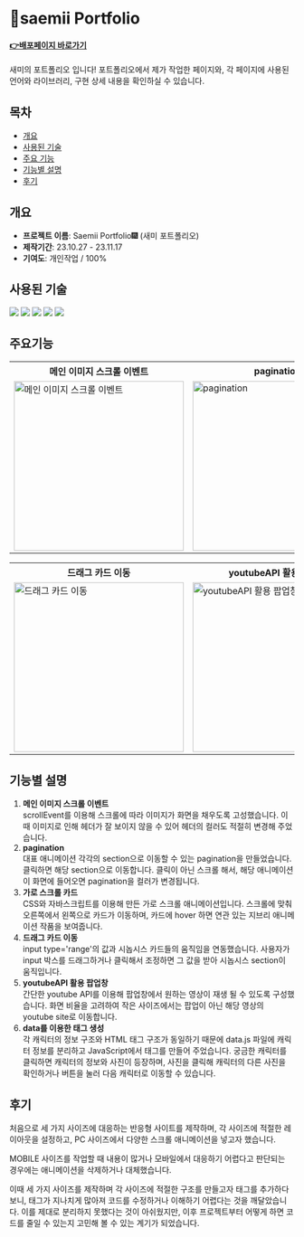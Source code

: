 # 🪪saemii Portfolio

#### **<a href="https://saemii-24.github.io/project_2/" target="_blank">:point_right:<u>배포페이지 바로가기</u></a>**

새미의 포트폴리오 입니다!
포트폴리오에서 제가 작업한 페이지와, 각 페이지에 사용된 언어와 라이브러리, 구현 상세 내용을 확인하실 수 있습니다.

## 목차

- [개요](#개요)
- [사용된 기술](#사용된-기술)
- [주요 기능](#주요기능)
- [기능별 설명](#기능별-설명)
- [후기](#후기)

## 개요

- **프로젝트 이름**: Saemii Portfolio🎆 (새미 포트폴리오)
- **제작기간**: 23.10.27 - 23.11.17
- **기여도**: 개인작업 / 100%

## 사용된 기술

<img src="https://img.shields.io/badge/react-61DAFB?style=for-the-badge&logo=react&logoColor=black"> <img src="https://img.shields.io/badge/redux-764ABC?style=for-the-badge&logo=redux&logoColor=white"> <img src="https://img.shields.io/badge/TypeScript-3178C6?style=for-the-badge&logo=TypeScript&logoColor=white"> <img src="https://img.shields.io/badge/styledcomponents-DB7093?style=for-the-badge&logo=styledcomponents&logoColor=white">
<img src="https://img.shields.io/badge/gsap-0AE448?style=for-the-badge&logo=gsap&logoColor=white">

## 주요기능

<table>
  <tr>
    <th style="width:300px">메인 이미지 스크롤 이벤트</th>
    <th style="width:300px">pagination</th>
    <th style="width:300px">가로 스크롤 카드</th>
  </tr>
  <tr>
    <td><img style="width:300px" src="https://github.com/saemii-24/project_2/assets/139088277/289ca4f5-10d0-4b9d-8670-42eea3e84d68" alt="메인 이미지 스크롤 이벤트"></td>
    <td><img style="width:300px" src="https://github.com/saemii-24/project_2/assets/139088277/61337bd2-4d74-4d43-9ddd-84f1df4788c3" alt="pagination"></td>
    <td><img style="width:300px" src="https://github.com/saemii-24/project_2/assets/139088277/3f2e5da9-2542-451a-bd44-9ad95d574d61" alt="가로 스크롤 카드"></td>
  </tr>
</table>

<table>
  <tr>
    <th style="width:300px">드래그 카드 이동</th>
    <th style="width:300px">youtubeAPI 활용 팝업창</th>
    <th style="width:300px">data를 이용한 태그 생성</th>
  </tr>
  <tr>
    <td><img style="width:300px" src="https://github.com/saemii-24/project_2/assets/139088277/849ba8f5-c6e4-49fa-9450-7687c111e33a" alt="드래그 카드 이동"></td>
    <td><img style="width:300px" src="https://github.com/saemii-24/project_2/assets/139088277/301f1101-397c-4b81-8439-ab53b49f2875" alt="youtubeAPI 활용 팝업창"></td>
    <td><img style="width:300px" src="https://github.com/saemii-24/project_2/assets/139088277/7947258c-8159-4d52-89d6-8a4ebb2b19a1" alt="data를 이용한 태그 생성"></td>
  </tr>
</table>

## 기능별 설명

1. **메인 이미지 스크롤 이벤트**<br/>
   scrollEvent를 이용해 스크롤에 따라 이미지가 화면을 채우도록 고성했습니다. 이때 이미지로 인해 헤더가 잘 보이지 않을 수 있어 헤더의 컬러도 적절히 변경해 주었습니다.
   <br/>
2. **pagination**<br/>
   대표 애니메이션 각각의 section으로 이동할 수 있는 pagination을 만들었습니다. 클릭하면 해당 section으로 이동합니다. 클릭이 아닌 스크롤 해서, 해당 애니메이션이 화면에 들어오면 pagination을 컬러가 변경됩니다.
   <br/>
3. **가로 스크롤 카드**<br/>
   CSS와 자바스크립트를 이용해 만든 가로 스크롤 애니메이션입니다. 스크롤에 맞춰 오른쪽에서 왼쪽으로 카드가 이동하며, 카드에 hover 하면 연관 있는 지브리 애니메이션 작품을 보여줍니다.
   <br/>
4. **드래그 카드 이동**<br/>
   input type='range'의 값과 시놉시스 카드들의 움직임을 연동했습니다. 사용자가 input 박스를 드래그하거나 클릭해서 조정하면 그 값을 받아 시놉시스 section이 움직입니다.
   <br/>
5. **youtubeAPI 활용 팝업창**<br/>
   간단한 youtube API를 이용해 팝업창에서 원하는 영상이 재생 될 수 있도록 구성했습니다. 화면 비율을 고려하여 작은 사이즈에서는 팝업이 아닌 해당 영상의 youtube site로 이동합니다.
   <br/>
6. **data를 이용한 태그 생성**<br/>
   각 캐릭터의 정보 구조와 HTML 태그 구조가 동일하기 때문에 data.js 파일에 캐릭터 정보를 분리하고 JavaScript에서 태그를 만들어 주었습니다. 궁금한 캐릭터를 클릭하면 캐릭터의 정보와 사진이 등장하며, 사진을 클릭해 캐릭터의 다른 사진을 확인하거나 버튼을 눌러 다음 캐릭터로 이동할 수 있습니다.

## 후기

처음으로 세 가지 사이즈에 대응하는 반응형 사이트를 제작하며, 각 사이즈에 적절한 레이아웃을 설정하고, PC 사이즈에서 다양한 스크롤 애니메이션을 넣고자 했습니다.

MOBILE 사이즈를 작업할 때 내용이 많거나
모바일에서 대응하기 어렵다고 판단되는 경우에는 애니메이션을 삭제하거나 대체했습니다.

이때 세 가지 사이즈를 제작하며 각 사이즈에 적절한 구조를 만들고자 태그를 추가하다 보니, 태그가 지나치게 많아져 코드를 수정하거나 이해하기 어렵다는 것을 깨달았습니다. 이를 제대로 분리하지 못했다는 것이 아쉬웠지만, 이후 프로젝트부터 어떻게 하면 코드를 줄일 수 있는지 고민해 볼 수 있는 계기가 되었습니다.
